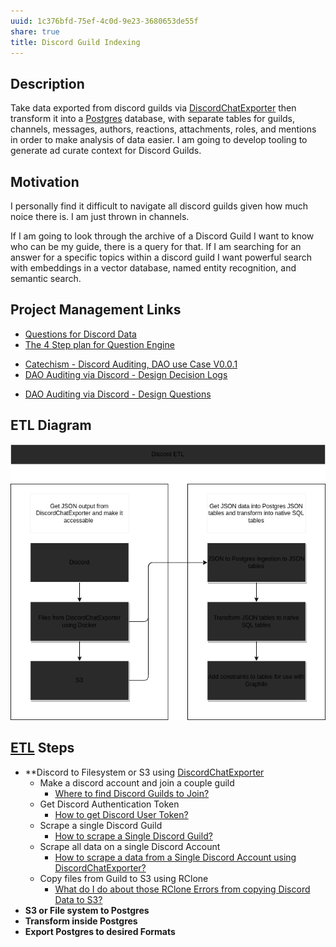 ```yaml
---
uuid: 1c376bfd-75ef-4c0d-9e23-3680653de55f
share: true
title: Discord Guild Indexing
---
```

## Description

Take data exported from discord guilds via [DiscordChatExporter](/undefined) then transform it into a [Postgres](/5d70cd64-3134-4b62-8879-12f1f8bb4afe) database, with separate tables for guilds, channels, messages, authors, reactions, attachments, roles, and mentions in order to make analysis of data easier. I am going to develop tooling to generate ad curate context for Discord Guilds.

## Motivation

I personally find it difficult to navigate all discord guilds given how much noice there is. I am just thrown in channels. 

If I am going to look through the archive of a Discord Guild I want to know who can be my guide, there is a query for that. If I am searching for an answer for a specific topics within a discord guild I want powerful search with embeddings in a vector database, named entity recognition, and semantic search.

## Project Management Links

* [Questions for Discord Data](/46abc67b-bbe7-4800-82f5-f08d4c457ef0)
* [The 4 Step plan for Question Engine](/8d4d461f-49f7-4dbd-829f-807d0bb602df)
- [Catechism - Discord Auditing, DAO use Case V0.0.1](/undefined)
- [DAO Auditing via Discord - Design Decision Logs](/undefined)
* [DAO Auditing via Discord - Design Questions](/undefined)

## ETL Diagram

![Discord ETL](DiscordETL.png)
## [ETL](/7e381790-c582-4f58-9350-ef2e51efa9cf) Steps

* **Discord to Filesystem or S3 using [DiscordChatExporter](/undefined)
	* Make a discord account and join a couple guild
		* [Where to find Discord Guilds to Join?](/undefined)
	* Get Discord Authentication Token
		* [How to get Discord User Token?](/undefined)
	* Scrape a single Discord Guild
		* [How to scrape a Single Discord Guild?](/undefined)
	* Scrape all data on a single Discord Account
		* [How to scrape a data from a Single Discord Account using DiscordChatExporter?](/undefined)
	* Copy files from Guild to S3 using RClone
		* [What do I do about those RClone Errors from copying Discord Data to S3?](/undefined)
* **S3 or File system to Postgres**
* **Transform inside Postgres**
* **Export Postgres to desired Formats**